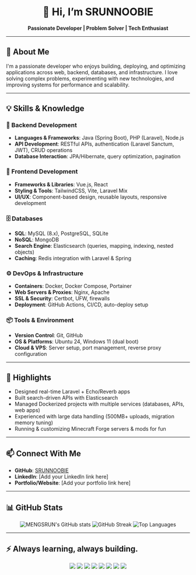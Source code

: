 <!-- Profile Header -->
<h1 align="center">👋 Hi, I’m SRUNNOOBIE</h1>
<p align="center">
  <b>Passionate Developer | Problem Solver | Tech Enthusiast</b>
</p>

---

## 🚀 About Me

I'm a passionate developer who enjoys building, deploying, and optimizing applications across web, backend, databases, and infrastructure. I love solving complex problems, experimenting with new technologies, and improving systems for performance and scalability.

---

## 💡 Skills & Knowledge

### 🔧 Backend Development
- **Languages & Frameworks**: Java (Spring Boot), PHP (Laravel), Node.js
- **API Development**: RESTful APIs, authentication (Laravel Sanctum, JWT), CRUD operations
- **Database Interaction**: JPA/Hibernate, query optimization, pagination

### 🎨 Frontend Development
- **Frameworks & Libraries**: Vue.js, React
- **Styling & Tools**: TailwindCSS, Vite, Laravel Mix
- **UI/UX**: Component-based design, reusable layouts, responsive development

### 🗄️ Databases
- **SQL**: MySQL (8.x), PostgreSQL, SQLite
- **NoSQL**: MongoDB
- **Search Engine**: Elasticsearch (queries, mapping, indexing, nested objects)
- **Caching**: Redis integration with Laravel & Spring

### ⚙️ DevOps & Infrastructure
- **Containers**: Docker, Docker Compose, Portainer
- **Web Servers & Proxies**: Nginx, Apache
- **SSL & Security**: Certbot, UFW, firewalls
- **Deployment**: GitHub Actions, CI/CD, auto-deploy setup

### 📦 Tools & Environment
- **Version Control**: Git, GitHub
- **OS & Platforms**: Ubuntu 24, Windows 11 (dual boot)
- **Cloud & VPS**: Server setup, port management, reverse proxy configuration

---

## 🌟 Highlights

- Designed real-time Laravel + Echo/Reverb apps
- Built search-driven APIs with Elasticsearch
- Managed Dockerized projects with multiple services (databases, APIs, web apps)
- Experienced with large data handling (500MB+ uploads, migration memory tuning)
- Running & customizing Minecraft Forge servers & mods for fun

---

## 📫 Connect With Me

- **GitHub**: [SRUNNOOBIE](https://github.com/MENGSRUN)
- **LinkedIn**: [Add your LinkedIn link here]
- **Portfolio/Website**: [Add your portfolio link here]

---

## 📊 GitHub Stats

<p align="center">
  <img src="https://github-readme-stats.vercel.app/api?username=MENGSRUN&show_icons=true&theme=radical" alt="MENGSRUN's GitHub stats" />
  <img src="https://github-readme-streak-stats.herokuapp.com/?user=SRUNNOOBIE&theme=radical" alt="GitHub Streak" />
  <img src="https://github-readme-stats.vercel.app/api/top-langs/?username=MENGSRUN&layout=compact&theme=radical" alt="Top Languages" />
</p>

---

## ⚡ Always learning, always building.

<!-- Badges Section -->
<p align="center">
  <img src="https://img.shields.io/badge/Java-SpringBoot-blue?logo=java&logoColor=white" />
  <img src="https://img.shields.io/badge/PHP-Laravel-red?logo=laravel&logoColor=white" />
  <img src="https://img.shields.io/badge/Node.js-Backend-green?logo=node.js&logoColor=white" />
  <img src="https://img.shields.io/badge/Vue.js-Frontend-brightgreen?logo=vue.js&logoColor=white" />
  <img src="https://img.shields.io/badge/React-Frontend-blue?logo=react&logoColor=white" />
  <img src="https://img.shields.io/badge/Docker-DevOps-blue?logo=docker&logoColor=white" />
  <img src="https://img.shields.io/badge/MySQL-Database-orange?logo=mysql&logoColor=white" />
  <img src="https://img.shields.io/badge/MongoDB-NoSQL-green?logo=mongodb&logoColor=white" />
</p>

